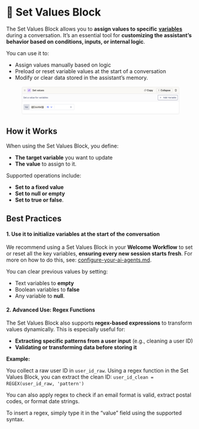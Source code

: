 # 🔧 Set Values Block

The Set Values Block allows you to **assign values to specific** [**variables**](../variables/) during a conversation. It’s an essential tool for **customizing the assistant’s behavior based on conditions, inputs, or internal logic**.

You can use it to:

* Assign values manually based on logic
* Preload or reset variable values at the start of a conversation
* Modify or clear data stored in the assistant’s memory.&#x20;

<figure><img src="../../../.gitbook/assets/Screenshot 2025-04-02 alle 18.49.42 (1).png" alt=""><figcaption></figcaption></figure>

## How it Works

When using the Set Values Block, you define:

* **The target variable** you want to update
* **The value** to assign to it.&#x20;

Supported operations include:

* **Set to a fixed value**
* **Set to null or empty**&#x20;
* **Set to true or false**.&#x20;

## Best Practices

#### 1. Use it to **initialize variables** at the start of the conversation

We recommend using a Set Values Block in your **Welcome Workflow** to set or reset all the key variables, **ensuring every new session starts fresh**. For more on how to do this, see: [configure-your-ai-agents.md](../../../build-your-ai-agents/configure-your-ai-agents.md "mention").&#x20;

You can clear previous values by setting:

* Text variables to **empty**
* Boolean variables to **false**
* Any variable to **null**.&#x20;

#### 2. Advanced Use: Regex Functions

The Set Values Block also supports **regex-based expressions** to transform values dynamically. This is especially useful for:

* **Extracting specific patterns from a user input** (e.g., cleaning a user ID)
* **Validating or transforming data before storing it**

**Example:**

You collect a raw user ID in `user_id_raw`. Using a regex function in the Set Values Block, you can extract the clean ID: `user_id_clean = REGEX(user_id_raw, 'pattern')`

You can also apply regex to check if an email format is valid, extract postal codes, or format date strings.

To insert a regex, simply type it in the “value” field using the supported syntax.
